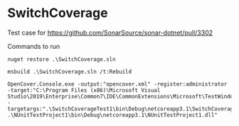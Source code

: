 # SwitchCoverage

Test case for https://github.com/SonarSource/sonar-dotnet/pull/3302

Commands to run

```
nuget restore .\SwitchCoverage.sln

msbuild .\SwitchCoverage.sln /t:Rebuild

OpenCover.Console.exe -output:"opencover.xml" -register:administrator -target:"C:\Program Files (x86)\Microsoft Visual Studio\2019\Enterprise\Common7\IDE\CommonExtensions\Microsoft\TestWindow\vstest.console.exe" -targetargs:".\SwitchCoverageTest1\bin\Debug\netcoreapp3.1\SwitchCoverageTest1.dll .\NUnitTestProject1\bin\Debug\netcoreapp3.1\NUnitTestProject1.dll"
```

